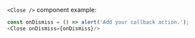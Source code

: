 `<Close />` component example:

```js
const onDismiss = () => alert('Add your callback action.');
<Close onDismiss={onDismiss}/>
```
